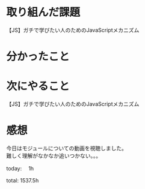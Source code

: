 # 取り組んだ課題
【JS】ガチで学びたい人のためのJavaScriptメカニズム

# 分かったこと 

# 次にやること
【JS】ガチで学びたい人のためのJavaScriptメカニズム

# 感想 
今日はモジュールについての動画を視聴しました。  
難しく理解がなかなか追いつかない。。。

today: 　1h

total: 1537.5h
